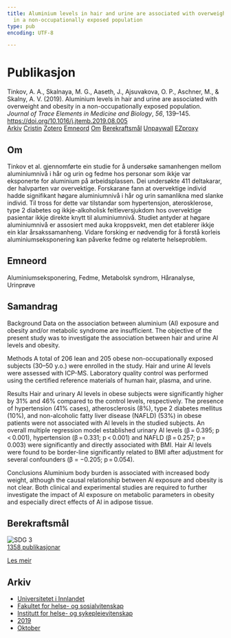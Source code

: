 ```yaml
---
title: Aluminium levels in hair and urine are associated with overweight and obesity
  in a non-occupationally exposed population
type: pub
encoding: UTF-8

---
```

<h1>Publikasjon</h1>
<article id="csl-bib-container-58HFEEHQ" class="csl-bib-container">
  <div class="csl-bib-body"> <div class="csl-entry">Tinkov, A. A., Skalnaya, M. G., Aaseth, J., Ajsuvakova, O. P., Aschner, M., &#38; Skalny, A. V. (2019). Aluminium levels in hair and urine are associated with overweight and obesity in a non-occupationally exposed population. <i>Journal of Trace Elements in Medicine and Biology</i>, <i>56</i>, 139–145. <a href="https://doi.org/10.1016/j.jtemb.2019.08.005">https://doi.org/10.1016/j.jtemb.2019.08.005</a></div> </div>
  <div class="csl-bib-buttons">
    <a href="#taxonomy-article-58HFEEHQ" alt="archive" class="csl-bib-button">Arkiv</a>
    <a href="https://app.cristin.no/results/show.jsf?id=1738533" alt="Cristin" class="csl-bib-button">Cristin</a>
    <a href="http://zotero.org/groups/5881554/items/58HFEEHQ" alt="Zotero" class="csl-bib-button">Zotero</a>
    <a href="#keywords-article-58HFEEHQ" alt="keywords" class="csl-bib-button">Emneord</a>
    <a href="#about-article-58HFEEHQ" alt="about_pub" class="csl-bib-button">Om</a>
    <a href="#sdg-article-58HFEEHQ" alt="sdg" class="csl-bib-button">Berekraftsmål</a>
    <a href="https://doi.org/10.1016/j.jtemb.2019.08.005" alt="Unpaywall" class="csl-bib-button">Unpaywall</a>
    <a href="https://doi.org/10.1016/j.jtemb.2019.08.005" alt="EZproxy" class="csl-bib-button">EZproxy</a>
  </div>
  <div id="csl-bib-meta-container-58HFEEHQ"></div>
</article>
<div id="csl-bib-meta-58HFEEHQ" class="csl-bib-meta">
  <article id="about-article-58HFEEHQ" class="about_pub-article">
    <h1>Om</h1>
    Tinkov et al. gjennomførte ein studie for å undersøke samanhengen mellom aluminiumnivå i hår og urin og fedme hos personar som ikkje var eksponerte for aluminium på arbeidsplassen. Dei undersøkte 411 deltakarar, der halvparten var overvektige. Forskarane fann at overvektige individ hadde signifikant høgare aluminiumnivå i hår og urin samanlikna med slanke individ. Til tross for dette var tilstandar som hypertensjon, aterosklerose, type 2 diabetes og ikkje-alkoholisk feitleversjukdom hos overvektige pasientar ikkje direkte knytt til aluminiumnivå. Studiet antyder at høgare aluminiumnivå er assosiert med auka kroppsvekt, men det etablerer ikkje ein klar årsakssamanheng. Vidare forsking er nødvendig for å forstå korleis aluminiumseksponering kan påverke fedme og relaterte helseproblem.
  </article>
  <article id="keywords-article-58HFEEHQ" class="keywords-article">
    <h1>Emneord</h1>
    Aluminiumseksponering, Fedme, Metabolsk syndrom, Håranalyse, Urinprøve
  </article>
  <article id="abstract-article-58HFEEHQ" class="abstract-article">
    <h1>Samandrag</h1>
    Background 
Data on the association between aluminium (Al) exposure and obesity and/or metabolic syndrome are insufficient. The objective of the present study was to investigate the association between hair and urine Al levels and obesity. 
 
Methods 
A total of 206 lean and 205 obese non-occupationally exposed subjects (30–50 y.o.) were enrolled in the study. Hair and urine Al levels were assessed with ICP-MS. Laboratory quality control was performed using the certified reference materials of human hair, plasma, and urine. 
 
Results 
Hair and urinary Al levels in obese subjects were significantly higher by 31% and 46% compared to the control levels, respectively. The presence of hypertension (41% cases), atherosclerosis (8%), type 2 diabetes mellitus (10%), and non-alcoholic fatty liver disease (NAFLD) (53%) in obese patients were not associated with Al levels in the studied subjects. An overall multiple regression model established urinary Al levels (β = 0.395; p < 0.001), hypertension (β = 0.331; p < 0.001) and NAFLD (β = 0.257; p = 0.003) were significantly and directly associated with BMI. Hair Al levels were found to be border-line significantly related to BMI after adjustment for several confounders (β = −0.205; p = 0.054). 
 
Conclusions 
Aluminium body burden is associated with increased body weight, although the causal relationship between Al exposure and obesity is not clear. Both clinical and experimental studies are required to further investigate the impact of Al exposure on metabolic parameters in obesity and especially direct effects of Al in adipose tissue.
  </article>
  <article id="sdg-article-58HFEEHQ" class="sdg-article">
    <h1>Berekraftsmål</h1>
    <div class="sdg-container"><div id="sdg3" class="sdg">
        <img src="{{< params subfolder >}}images/sdg/sdg03_nn.png" class="image" alt="SDG 3">
        <div class="sdg-overlay">
          <a href="/nn/archive/?key=?sdg=3#archive" class="sdg-publication-count"><span>1358</span> publikasjonar</a>
          <p><a href="https://fn.no/om-fn/fns-baerekraftsmaal/god-helse-og-livskvalitet?lang=nno-NO" class="sdg-read-more">Les meir</a></p>
        </div>
      </div></div>
  </article>
  <article id="taxonomy-article-58HFEEHQ" class="taxonomy-article">
    <h1>Arkiv</h1>
    <ul>
      <li>
        <a href="/nn/archive/?key=3DCRN523">Universitetet i Innlandet</a>
      </li>
      <li>
        <a href="/nn/archive/?key=IDKFS3MX">Fakultet for helse- og sosialvitenskap</a>
      </li>
      <li>
        <a href="/nn/archive/?key=GTV4ECMZ">Institutt for helse- og sykepleievitenskap</a>
      </li>
      <li>
        <a href="/nn/archive/?key=E7THIEEM">2019</a>
      </li>
      <li>
        <a href="/nn/archive/?key=8529QDHU">Oktober</a>
      </li>
    </ul>
  </article>
</div>
